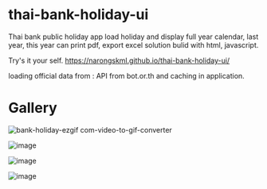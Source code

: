 # thai-bank-holiday-ui
Thai bank public holiday app 
load holiday and display full year calendar,  last year, this year
can print pdf, export excel   solution bulid with html, javascript.

Try's it your self.
https://narongskml.github.io/thai-bank-holiday-ui/

loading official data from : API from bot.or.th and caching in application.

# Gallery
![bank-holiday-ezgif com-video-to-gif-converter](https://github.com/user-attachments/assets/25bbd10e-655b-4364-bc7f-d6da2509f4c5)

![image](https://github.com/user-attachments/assets/ba8ae557-64e0-4634-a707-fc9b067c9b38)

![image](https://github.com/user-attachments/assets/22d087ac-6aec-42e4-8378-1341c13e36ad)

![image](https://github.com/user-attachments/assets/959d2de0-5505-4e26-a21d-3fc44bc6aaca)
